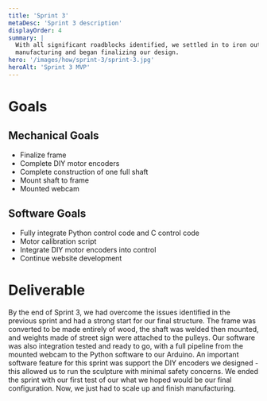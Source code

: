 ```yaml
---
title: 'Sprint 3'
metaDesc: 'Sprint 3 description'
displayOrder: 4
summary: |
  With all significant roadblocks identified, we settled in to iron out issue with our
  manufacturing and began finalizing our design.
hero: '/images/how/sprint-3/sprint-3.jpg'
heroAlt: 'Sprint 3 MVP'
---
```


# Goals

## Mechanical Goals

- Finalize frame
- Complete DIY motor encoders
- Complete construction of one full shaft
- Mount shaft to frame
- Mounted webcam

## Software Goals

- Fully integrate Python control code and C control code
- Motor calibration script
- Integrate DIY motor encoders into control
- Continue website development

# Deliverable

By the end of Sprint 3, we had overcome the issues identified in the previous sprint and
had a strong start for our final structure. The frame was converted to be made entirely
of wood, the shaft was welded then mounted, and weights made of street sign were
attached to the pulleys. Our software was also integration tested and ready to go, with
a full pipeline from the mounted webcam to the Python software to our Arduino. An
important software feature for this sprint was support the DIY encoders we designed -
this allowed us to run the sculpture with minimal safety concerns. We ended the sprint
with our first test of our what we hoped would be our final configuration. Now, we just
had to scale up and finish manufacturing.
